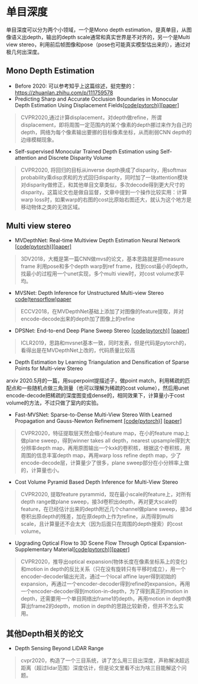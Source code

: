 # 单目深度
单目深度可以分为两个小领域，一个是Mono depth estimation，是真单目，从图像语义出depth，输出的depth scale通常和真实世界是不对齐的，另一个是Multi view stereo，利用前后帧图像和pose（pose也可能真实模型估出来的），通过对极几何出深度。

## Mono Depth Estimation
- Before 2020: 可以参考知乎上这篇综述，挺完整的：https://zhuanlan.zhihu.com/p/111759578
- Predicting Sharp and Accurate Occlusion Boundaries in Monocular Depth Estimation Using Displacement Fields[[code(pytorch)]](https://github.com/dulucas/Displacement_Field)[[paper]](https://arxiv.org/abs/2002.12730)

> CVPR2020,通过计算displacement，对depth做refine，所谓displacement，即将周围一定范围内的某个像素的depth挪过来作为自己的depth，网络为每个像素输出要挪的目标像素坐标，从而削弱CNN depth的边缘模糊现象。

- Self-supervised Monocular Trained Depth Estimation using Self-attention and Discrete Disparity Volume

> CVPR2020, 将回归的目标从inverse depth换成了disparity，用softmax probability乘disp求和的方式回归disparity，同时加了一块attention模块对disparity做修正，和其他单目文章类似，多次decode得到更大尺寸的disparity。这篇论文也是做自监督，文章中提到一个操作比较实用：计算warp loss时，如果warp的右图的cost比原始右图还大，就认为这个地方是移动物体之类的无效区域。

## Multi view stereo
- MVDepthNet: Real-time Multiview Depth Estimation Neural Network [[code(pytorch)]](https://github.com/HKUST-Aerial-Robotics/MVDepthNet)[[paper]](https://arxiv.org/abs/1807.08563)

> 3DV2018，大概是第一篇CNN做mvs的论文，基本思路就是把measure frame 利用pose和多个depth warp到ref frame，找到cost最小的depth，找最小的过程用一个unet实现，多个multi view时，对cost volume求平均。

- MVSNet: Depth Inference for Unstructured Multi-view Stereo [code(tensorflow)](https://github.com/YoYo000/MVSNet)[paper](https://arxiv.org/abs/1804.02505)

> ECCV2018，在MVDepthNet基础上添加了对图像的feature提取，并对encode-decode出来的depth加了图像上的refine

- DPSNet: End-to-end Deep Plane Sweep Stereo [[code(pytorch)]](https://github.com/sunghoonim/DPSNet) [[paper]](https://arxiv.org/abs/1905.00538)

> ICLR2019，思路和mvsnet基本一致，同时发表，但是代码是pytorch的，看得出是在MVDepthNet上改的，代码质量比较高

- Depth Estimation by Learning Triangulation and Densification of Sparse Points for Multi-view Stereo

arxiv 2020.5月的一篇，用superpoint提描述子，做point match，利用稀疏的匹配点和一些随机点做三角测量（也可以理解为稀疏的cost volume），然后用unet encode-decode把稀疏的深度图变成dense的，相同效果下，计算量小于cost volume的方法，不过只做了室内的实验。

- Fast-MVSNet: Sparse-to-Dense Multi-View Stereo With Learned Propagation and Gauss-Newton Refinement [[code(pytorch)]](https://github.com/svip-lab/FastMVSNet) [[paper]](https://arxiv.org/abs/2003.13017)

> CVPR2020，特征提取层天然会缩小feature map，在小的feature map上做plane sweep，得到winner takes all depth，nearest upsample得到大分辨率depth map，再用原图输出一个kxk的卷积核，根据这个卷积核，用周围的信息丰富depth map，再用warp loss refine depth map，少了encode-decode层，计算量少了很多，plane sweep部分在小分辨率上做的，计算量也小。

- Cost Volume Pyramid Based Depth Inference for Multi-View Stereo

> CVPR2020, 提取feature pyrammid，现在最小scale的feature上，对所有depth range做plane sweep，接3d卷积出depth，再对更大scale的feature，在已经估计出来的depth附近几个channel做plane sweep，接3d卷积出原depth的残差，加在原depth上作为refine，从而得到multi scale，且计算量还不会太大（因为后面只在周围的depth搜索）的cost volume。

- Upgrading Optical Flow to 3D Scene Flow Through Optical Expansion-Supplementary Material[[code(pytorch)]](https://github.com/gengshan-y/expansion)[[paper]](https://openaccess.thecvf.com/content_CVPR_2020/papers/Yang_Upgrading_Optical_Flow_to_3D_Scene_Flow_Through_Optical_Expansion_CVPR_2020_paper.pdf)

> CVPR2020，推导出optical expansion(物体长度在像素坐标系上的变化)和motion in depth的反比关系（只在没有旋转只有平移时成立），用一个encoder-decoder输出光流，通过一个local affine layer得到初始的expansion，再通过一个encoder-decoder得到refine的expansion，再用一个encoder-decoder得到motion-in-depth，为了得到真正的motion in depth，还需要用一个单目网络出frame1的depth，再用motion in depth换算出frame2的depth，motion in depth的思路比较新奇，但并不怎么实用。


## 其他Depth相关的论文
- Depth Sensing Beyond LiDAR Range

> cvpr2020，构造了一个三目系统，讲了怎么用三目出深度，声称解决超远距离（超过lidar范围）深度估计，但是论文里看不出为啥三目能解这个问题。
